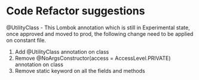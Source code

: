# Code Refactor suggestions

@UtilityClass - This Lombok annotation which is still in Experimental state,
once approved and moved to prod, the following change need to be applied on constant file.
1. Add @UtilityClass annotation on class
2. Remove @NoArgsConstructor(access = AccessLevel.PRIVATE) annotation on class
3. Remove static keyword on all the fields and methods